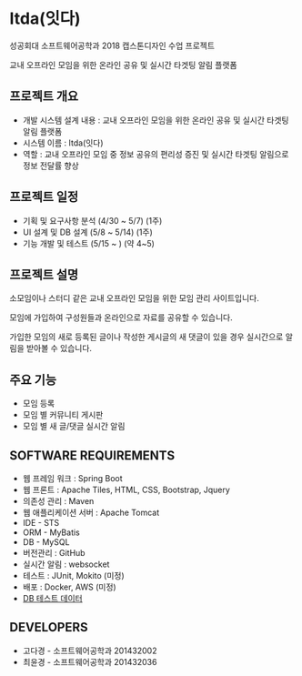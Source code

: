# Itda(잇다)
성공회대 소프트웨어공학과 2018 캡스톤디자인 수업 프로젝트

교내 오프라인 모임을 위한 온라인 공유 및 실시간 타겟팅 알림 플랫폼

## 프로젝트 개요
- 개발 시스템 설계 내용 : 교내 오프라인 모임을 위한 온라인 공유 및 실시간 타겟팅 알림 플랫폼
- 시스템 이름 : Itda(잇다)
- 역할 : 교내 오프라인 모임 중 정보 공유의 편리성 증진 및 실시간 타겟팅 알림으로 정보 전달률 향상

## 프로젝트 일정
* 기획 및 요구사항 분석 (4/30 ~ 5/7) (1주)
* UI 설계 및 DB 설계 (5/8 ~ 5/14) (1주)
* 기능 개발 및 테스트 (5/15 ~ ) (약 4~5)


## 프로젝트 설명
소모임이나 스터디 같은 교내 오프라인 모임을 위한 모임 관리 사이트입니다.

모임에 가입하여 구성원들과 온라인으로 자료를 공유할 수 있습니다.

가입한 모임의 새로 등록된 글이나 작성한 게시글의 새 댓글이 있을 경우 실시간으로 알림을 받아볼 수 있습니다.

## 주요 기능
- 모임 등록
- 모임 별 커뮤니티 게시판
- 모임 별 새 글/댓글 실시간 알림

## SOFTWARE REQUIREMENTS
* 웹 프레임 워크 : Spring Boot
* 웹 프론트 : Apache Tiles, HTML, CSS, Bootstrap, Jquery
* 의존성 관리 : Maven
* 웹 애플리케이션 서버 : Apache Tomcat
* IDE - STS
* ORM - MyBatis
* DB - MySQL
* 버전관리 : GitHub
* 실시간 알림 : websocket
* 테스트 : JUnit, Mokito (미정)
* 배포 : Docker, AWS (미정)
* [DB 테스트 데이터](http://www.generatedata.com)


## DEVELOPERS
* 고다경 - 소프트웨어공학과 201432002
* 최윤경 - 소프트웨어공학과 201432036
